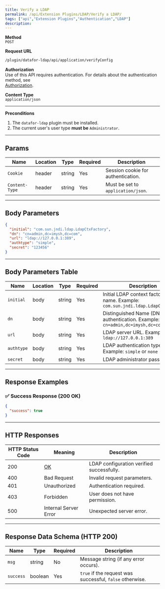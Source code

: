 ```yaml
---
title: Verify a LDAP
permalink: /api/Extension Plugins/LDAP/Verify a LDAP/
tags: ["api","Extension Plugins","Authentication","LDAP"]
description:
---
```


**Method**  
`POST`

**Request URL**
```html
/plugin/datafor-ldap/api/application/verifyConfig
```

**Authorization**  
Use of this API requires authentication. For details about the authentication method, see  
[Authorization](/api/index/#_5-authentication-security).

**Content Type**  
`application/json`

---

**Preconditions**
1. The `datafor-ldap` plugin must be installed.
2. The current user's user type **must be** `Administrator`.

---

## **Params**

| Name          | Location | Type    | Required | Description |
|--------------|----------|---------|----------|-------------|
| `Cookie`     | header   | string  | Yes      | Session cookie for authentication. |
| `Content-Type` | header | string  | Yes      | Must be set to `application/json`. |

---

## **Body Parameters**

```json
{
  "initial": "com.sun.jndi.ldap.LdapCtxFactory",
  "dn": "cn=admin,dc=imysh,dc=com",
  "url": "ldap://127.0.0.1:389",
  "authtype": "simple",
  "secret": "123456"
}
```

---

## **Body Parameters Table**

| Name        | Location | Type    | Required | Description |
|------------|----------|---------|----------|-------------|
| `initial`  | body     | string  | Yes      | Initial LDAP context factory class name. Example: `com.sun.jndi.ldap.LdapCtxFactory` |
| `dn`       | body     | string  | Yes      | Distinguished Name (DN) used for authentication. Example: `cn=admin,dc=imysh,dc=com` |
| `url`      | body     | string  | Yes      | LDAP server URL. Example: `ldap://127.0.0.1:389` |
| `authtype` | body     | string  | Yes      | LDAP authentication type. Example: `simple` or `none` |
| `secret`   | body     | string  | Yes      | LDAP administrator password. |

---

## **Response Examples**

### ✅ Success Response (200 OK)
```json
{
  "success": true
}
```

---

## **HTTP Responses**

| HTTP Status Code | Meaning                                                 | Description |
|------------------|---------------------------------------------------------|-------------|
| 200              | [OK](https://tools.ietf.org/html/rfc7231#section-6.3.1) | LDAP configuration verified successfully. |
| 400              | Bad Request                                             | Invalid request parameters. |
| 401              | Unauthorized                                            | Authentication required. |
| 403              | Forbidden                                               | User does not have permission. |
| 500              | Internal Server Error                                   | Unexpected server error. |

---

## **Response Data Schema (HTTP 200)**

| Name      | Type    | Required | Description |
|-----------|---------|----------|-------------|
| `msg`     | string  | No       | Message string (if any error occurs). |
| `success` | boolean | Yes      | `true` if the request was successful, `false` otherwise. |